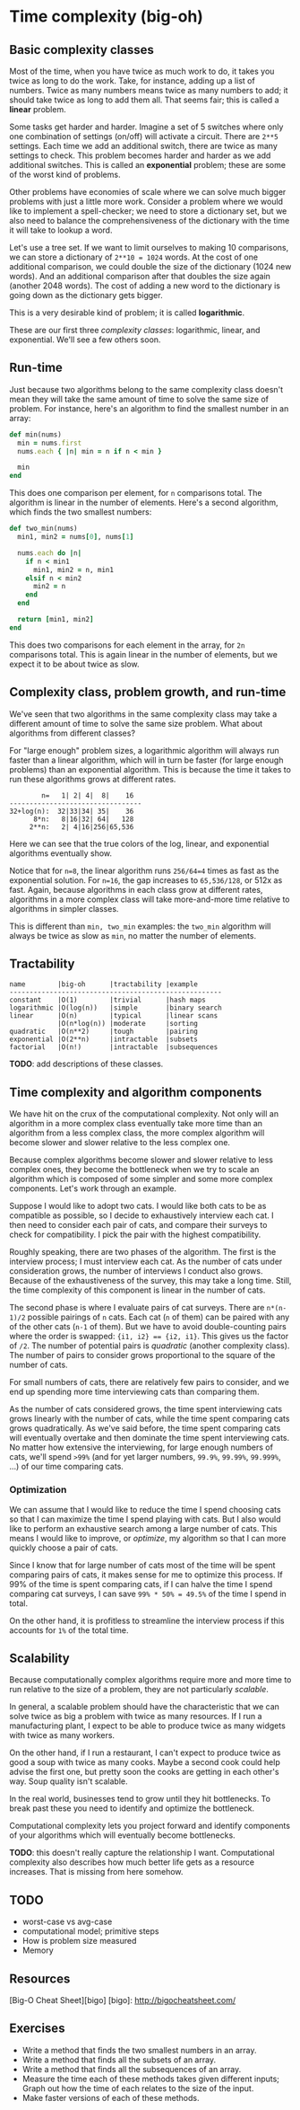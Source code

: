 # Time complexity (big-oh)

## Basic complexity classes

Most of the time, when you have twice as much work to do, it takes you
twice as long to do the work. Take, for instance, adding up a list of
numbers. Twice as many numbers means twice as many numbers to add; it
should take twice as long to add them all. That seems fair; this is
called a **linear** problem.

Some tasks get harder and harder. Imagine a set of 5 switches where
only one combination of settings (on/off) will activate a
circuit. There are `2**5` settings. Each time we add an additional
switch, there are twice as many settings to check. This problem
becomes harder and harder as we add additional switches. This is
called an **exponential** problem; these are some of the worst kind of
problems.

Other problems have economies of scale where we can solve much bigger
problems with just a little more work. Consider a problem where we
would like to implement a spell-checker; we need to store a dictionary
set, but we also need to balance the comprehensiveness of the
dictionary with the time it will take to lookup a word.

Let's use a tree set. If we want to limit ourselves to making 10
comparisons, we can store a dictionary of `2**10 = 1024` words. At the
cost of one additional comparison, we could double the size of the
dictionary (1024 new words). And an additional comparison after that
doubles the size again (another 2048 words). The cost of adding a new
word to the dictionary is going down as the dictionary gets bigger.

This is a very desirable kind of problem; it is called
**logarithmic**.

These are our first three *complexity classes*: logarithmic, linear,
and exponential. We'll see a few others soon.

## Run-time

Just because two algorithms belong to the same complexity class
doesn't mean they will take the same amount of time to solve the same
size of problem. For instance, here's an algorithm to find the
smallest number in an array:

```ruby
def min(nums)
  min = nums.first
  nums.each { |n| min = n if n < min }

  min
end
```

This does one comparison per element, for `n` comparisons total. The
algorithm is linear in the number of elements. Here's a second
algorithm, which finds the two smallest numbers:

```ruby
def two_min(nums)
  min1, min2 = nums[0], nums[1]

  nums.each do |n|
    if n < min1
      min1, min2 = n, min1
    elsif n < min2
      min2 = n
    end
  end

  return [min1, min2]
end
```

This does two comparisons for each element in the array, for `2n`
comparisons total. This is again linear in the number of elements, but
we expect it to be about twice as slow.

## Complexity class, problem growth, and run-time

We've seen that two algorithms in the same complexity class may take a
different amount of time to solve the same size problem. What about
algorithms from different classes?

For "large enough" problem sizes, a logarithmic algorithm will always
run faster than a linear algorithm, which will in turn be faster (for
large enough problems) than an exponential algorithm. This is because
the time it takes to run these algorithms grows at different rates.

```
        n=   1| 2| 4|  8|    16
---------------------------------
32+log(n):  32|33|34| 35|    36
      8*n:   8|16|32| 64|   128
     2**n:   2| 4|16|256|65,536
```

Here we can see that the true colors of the log, linear, and
exponential algorithms eventually show.

Notice that for `n=8`, the linear algorithm runs `256/64=4` times as
fast as the exponential solution. For `n=16`, the gap increases to
`65,536/128`, or 512x as fast. Again, because algorithms in each class
grow at different rates, algorithms in a more complex class will take
more-and-more time relative to algorithms in simpler classes.

This is different than `min, two_min` examples: the `two_min`
algorithm will always be twice as slow as `min`, no matter the number
of elements.

## Tractability

```
name        |big-oh      |tractability |example
-----------------------------------------------------
constant    |O(1)        |trivial      |hash maps
logarithmic |O(log(n))   |simple       |binary search
linear      |O(n)        |typical      |linear scans
            |O(n*log(n)) |moderate     |sorting
quadratic   |O(n**2)     |tough        |pairing
exponential |O(2**n)     |intractable  |subsets
factorial   |O(n!)       |intractable  |subsequences
```

**TODO**: add descriptions of these classes.

## Time complexity and algorithm components

We have hit on the crux of the computational complexity. Not only will
an algorithm in a more complex class eventually take more time than an
algorithm from a less complex class, the more complex algorithm will
become slower and slower relative to the less complex one.

Because complex algorithms become slower and slower relative to less
complex ones, they become the bottleneck when we try to scale an
algorithm which is composed of some simpler and some more complex
components. Let's work through an example.

Suppose I would like to adopt two cats. I would like both cats to be
as compatible as possible, so I decide to exhaustively interview each
cat. I then need to consider each pair of cats, and compare their
surveys to check for compatibility. I pick the pair with the highest
compatibility.

Roughly speaking, there are two phases of the algorithm. The first is
the interview process; I must interview each cat. As the number of
cats under consideration grows, the number of interviews I conduct
also grows. Because of the exhaustiveness of the survey, this may take
a long time. Still, the time complexity of this component is linear in
the number of cats.

The second phase is where I evaluate pairs of cat surveys. There are
`n*(n-1)/2` possible pairings of `n` cats. Each cat (`n` of them) can
be paired with any of the other cats (`n-1` of them). But we have to
avoid double-counting pairs where the order is swapped: `{i1, i2} ==
{i2, i1}`. This gives us the factor of `/2`. The number of potential
pairs is *quadratic* (another complexity class). The number of pairs
to consider grows proportional to the square of the number of
cats.

For small numbers of cats, there are relatively few pairs to consider,
and we end up spending more time interviewing cats than comparing
them.

As the number of cats considered grows, the time spent interviewing
cats grows linearly with the number of cats, while the time spent
comparing cats grows quadratically. As we've said before, the time
spent comparing cats will eventually overtake and then dominate the
time spent interviewing cats. No matter how extensive the
interviewing, for large enough numbers of cats, we'll spend `>99%`
(and for yet larger numbers, `99.9%`, `99.99%`, `99.999%`, ...) of our
time comparing cats.

### Optimization

We can assume that I would like to reduce the time I spend choosing
cats so that I can maximize the time I spend playing with cats. But I
also would like to perform an exhaustive search among a large number
of cats. This means I would like to improve, or *optimize*, my
algorithm so that I can more quickly choose a pair of cats.

Since I know that for large number of cats most of the time will be
spent comparing pairs of cats, it makes sense for me to optimize this
process. If 99% of the time is spent comparing cats, if I can halve
the time I spend comparing cat surveys, I can save `99% * 50% = 49.5%`
of the time I spend in total.

On the other hand, it is profitless to streamline the interview
process if this accounts for `1%` of the total time.

## Scalability

Because computationally complex algorithms require more and more time
to run relative to the size of a problem, they are not particularly
*scalable*.

In general, a scalable problem should have the characteristic that we
can solve twice as big a problem with twice as many resources. If I
run a manufacturing plant, I expect to be able to produce twice as
many widgets with twice as many workers.

On the other hand, if I run a restaurant, I can't expect to produce
twice as good a soup with twice as many cooks. Maybe a second cook
could help advise the first one, but pretty soon the cooks are getting
in each other's way. Soup quality isn't scalable.

In the real world, businesses tend to grow until they hit
bottlenecks. To break past these you need to identify and optimize the
bottleneck.

Computational complexity lets you project forward and identify
components of your algorithms which will eventually become
bottlenecks.

**TODO**: this doesn't really capture the relationship I
want. Computational complexity also describes how much better life
gets as a resource increases. That is missing from here somehow.

## TODO

* worst-case vs avg-case
* computational model; primitive steps
* How is problem size measured
* Memory

## Resources
[Big-O Cheat Sheet][bigo]
[bigo]: http://bigocheatsheet.com/

## Exercises
* Write a method that finds the two smallest numbers in an array.
* Write a method that finds all the subsets of an array.
* Write a method that finds all the subsequences of an array.
* Measure the time each of these methods takes given different inputs; Graph out how the time of each relates to the size of the input.
* Make faster versions of each of these methods.
